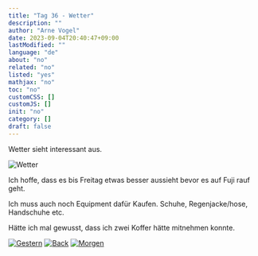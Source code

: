 ```yaml
---
title: "Tag 36 - Wetter"
description: ""
author: "Arne Vogel"
date: 2023-09-04T20:40:47+09:00
lastModified: ""
language: "de"
about: "no"
related: "no"
listed: "yes"
mathjax: "no"
toc: "no"
customCSS: []
customJS: []
init: "no"
category: []
draft: false
---
```


Wetter sieht interessant aus.

![Wetter](wetter.png)

Ich hoffe, dass es bis Freitag etwas besser aussieht bevor es auf Fuji rauf geht.

Ich muss auch noch Equipment dafür Kaufen.
Schuhe, Regenjacke/hose, Handschuhe etc.

Hätte ich mal gewusst, dass ich zwei Koffer hätte mitnehmen konnte.


[![Gestern](../left.png)](../tag-35) [![Back](../back.png)](..) [![Morgen](../right.png)](../tag-37)

